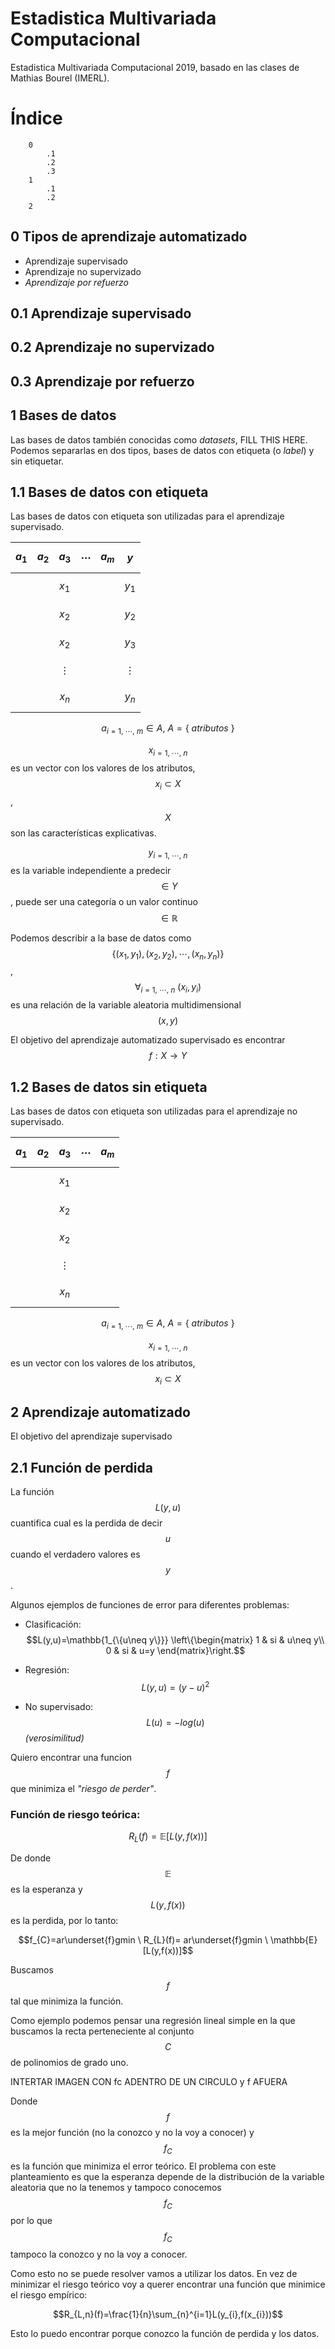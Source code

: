 <script src='https://cdnjs.cloudflare.com/ajax/libs/mathjax/2.7.5/MathJax.js?config=TeX-MML-AM_CHTML' async></script>

# Estadistica Multivariada Computacional
Estadistica Multivariada Computacional 2019, basado en las clases de Mathias Bourel (IMERL).

# Índice

```
    0
        .1
        .2
        .3
    1
        .1
        .2
    2
```

## 0 Tipos de aprendizaje automatizado

* Aprendizaje supervisado
* Aprendizaje no supervizado
* *Aprendizaje por refuerzo*

## 0.1 Aprendizaje supervisado

## 0.2 Aprendizaje no supervizado

## 0.3 Aprendizaje por refuerzo

## 1 Bases de datos

Las bases de datos también conocidas como *datasets*, FILL THIS HERE. 
Podemos separarlas en dos tipos, bases de datos con etiqueta (o *label*) y sin etiquetar.

## 1.1 Bases de datos con etiqueta

Las bases de datos con etiqueta son utilizadas para el aprendizaje supervisado.

|$$a_{1}$$|$$a_{2}$$|$$a_{3}$$|$$\cdots$$|$$a_{m}$$|$$y$$|
|-|-|-|-|-|-|
|||$$x_{1}$$|||$$y_{1}$$|
|||$$x_{2}$$|||$$y_{2}$$|
|||$$x_{2}$$|||$$y_{3}$$|
|||$$\vdots$$|||$$\vdots$$|
|||$$x_{n}$$|||$$y_{n}$$|

$$a_{i=1,\ \cdots,\ m} \in A,\  A=\{\ atributos\ \}$$

$$x_{i=1,\ \cdots,\ n}$$ es un vector con los valores de los atributos, $$x_{i}\subset X$$, $$X$$ son las características explicativas.

$$y_{i=1,\ \cdots,\ n}$$ es la variable independiente a predecir $$\in Y$$, puede ser una categoría o un valor continuo $$\in \mathbb{R}$$

Podemos describir a la base de datos como $$\{(x_{1},y_{1}),(x_{2},y_{2}),\cdots ,(x_{n},y_{n})\}$$, $$\forall_{i=1,\ \cdots,\ n}\ (x_{i},y_{i})$$ es una relación de la variable aleatoria multidimensional $$(x,y)$$

El objetivo del aprendizaje automatizado supervisado es encontrar $$f: X\rightarrow Y$$

## 1.2 Bases de datos sin etiqueta

Las bases de datos con etiqueta son utilizadas para el aprendizaje no supervisado.

|$$a_{1}$$|$$a_{2}$$|$$a_{3}$$|$$\cdots$$|$$a_{m}$$|
|-|-|-|-|-|
|||$$x_{1}$$|||
|||$$x_{2}$$|||
|||$$x_{2}$$|||
|||$$\vdots$$|||
|||$$x_{n}$$|||

$$a_{i=1,\ \cdots,\ m} \in A,\  A=\{\ atributos\ \}$$ 

$$x_{i=1,\ \cdots,\ n}$$ es un vector con los valores de los atributos, $$x_{i}\subset X$$

## 2 Aprendizaje automatizado

El objetivo del aprendizaje supervisado

## 2.1 Función de perdida

La función $$L(y,u)$$ cuantifica cual es la perdida de decir $$u$$ cuando el verdadero valores es $$y$$.

Algunos ejemplos de funciones de error para diferentes problemas:

* Clasificación: $$L(y,u)=\mathbb{1_{\{u\neq y\}}} \left\{\begin{matrix} 1 & si & u\neq y\\  0 & si & u=y \end{matrix}\right.$$ 

* Regresión: $$L(y,u)=(y-u)^2$$

* No supervisado: $$L(u)=-log(u)$$ *(verosimilitud)*

Quiero encontrar una funcion $$f$$ que minimiza el *"riesgo de perder"*.

### Función de riesgo teórica:

$$R_{L}(f)=\mathbb{E}[L(y,f(x))]$$

De donde $$\mathbb{E}$$ es la esperanza y $$L(y,f(x))$$ es la perdida, por lo tanto:

$$f_{C}=ar\underset{f}gmin \ R_{L}(f)= ar\underset{f}gmin \ \mathbb{E}[L(y,f(x))]$$

Buscamos $$f$$ tal que minimiza la función.

Como ejemplo podemos pensar una regresión lineal simple en la que buscamos la recta perteneciente al conjunto $$C$$ de polinomios de grado uno.

INTERTAR IMAGEN CON fc ADENTRO DE UN CIRCULO y f AFUERA

Donde $$f$$ es la mejor función (no la conozco y no la voy a conocer) y $$f_{C}$$ es la función que minimiza el error teórico. 
El problema con este planteamiento es que la esperanza depende de la distribución de la variable aleatoria que no la tenemos y tampoco conocemos $$f_{C}$$ por lo que $$f_{C}$$ tampoco la conozco y no la voy a conocer.

Como esto no se puede resolver vamos a utilizar los datos. En vez de minimizar el riesgo teórico voy a querer encontrar una función que minimice el riesgo empírico:

$$R_{L,n}(f)=\frac{1}{n}\sum_{n}^{i=1}L(y_{i},f(x_{i}))$$

Esto lo puedo encontrar porque conozco la función de perdida y los datos.





